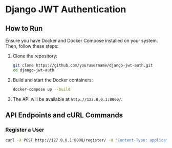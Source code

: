 # Django JWT Authentication

## How to Run

Ensure you have Docker and Docker Compose installed on your system. Then, follow these steps:

1. Clone the repository:
    ```sh
    git clone https://github.com/yourusername/django-jwt-auth.git
    cd django-jwt-auth
    ```

2. Build and start the Docker containers:
    ```sh
    docker-compose up --build
    ```

3. The API will be available at `http://127.0.0.1:8000/`.

## API Endpoints and cURL Commands

### Register a User
```sh
curl -X POST http://127.0.0.1:8000/register/ -H "Content-Type: application/json" -d '{"username": "testuser", "email": "test@example.com", "password": "password123"}'


